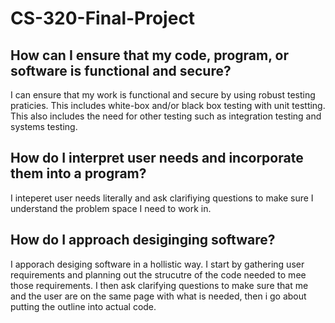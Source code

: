 # CS-320-Final-Project

## How can I ensure that my code, program, or software is functional and secure?
I can ensure that my work is functional and secure by using robust testing praticies. This includes white-box and/or black box testing with unit testting. This 
also includes the need for other testing such as integration testing and systems testing.

##  How do I interpret user needs and incorporate them into a program?
I inteperet user needs literally and ask clarifiying questions to make sure I understand the problem space I need to work in. 

## How do I approach desiginging software?
I apporach desiging software in a hollistic way. I start by gathering user requirements and planning out the strucutre of the code needed to mee those requirements.
I then ask clarifying questions to make sure that me and the user are on the same page with what is needed, then i go about putting the outline into actual code.
